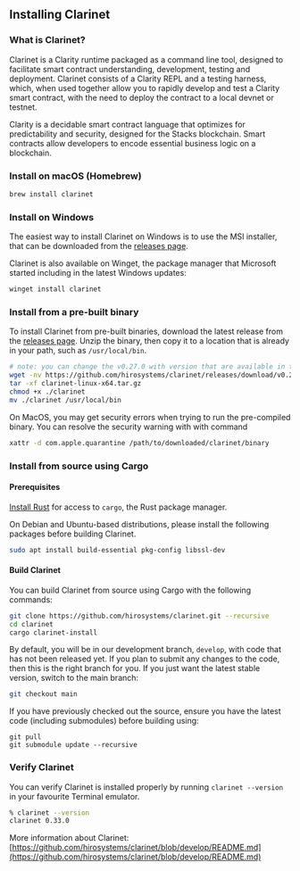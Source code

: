 ## Installing Clarinet

### What is Clarinet?
Clarinet is a Clarity runtime packaged as a command line tool, designed to facilitate smart contract understanding, development, testing and deployment. Clarinet consists of a Clarity REPL and a testing harness, which, when used together allow you to rapidly develop and test a Clarity smart contract, with the need to deploy the contract to a local devnet or testnet.

Clarity is a decidable smart contract language that optimizes for predictability and security, designed for the Stacks blockchain. Smart contracts allow developers to encode essential business logic on a blockchain.

### Install on macOS (Homebrew)

```bash
brew install clarinet
```

### Install on Windows

The easiest way to install Clarinet on Windows is to use the MSI installer, that can be downloaded from the [releases page](https://github.com/hirosystems/clarinet/releases).

Clarinet is also available on Winget, the package manager that Microsoft started including in the latest Windows updates:

```powershell
winget install clarinet
```

### Install from a pre-built binary

To install Clarinet from pre-built binaries, download the latest release from the [releases page](https://github.com/hirosystems/clarinet/releases).
Unzip the binary, then copy it to a location that is already in your path, such as `/usr/local/bin`.

```sh
# note: you can change the v0.27.0 with version that are available in the releases page.
wget -nv https://github.com/hirosystems/clarinet/releases/download/v0.27.0/clarinet-linux-x64-glibc.tar.gz -O clarinet-linux-x64.tar.gz
tar -xf clarinet-linux-x64.tar.gz
chmod +x ./clarinet
mv ./clarinet /usr/local/bin
```

On MacOS, you may get security errors when trying to run the pre-compiled binary. You can resolve the security warning
with with command

```sh
xattr -d com.apple.quarantine /path/to/downloaded/clarinet/binary
```

### Install from source using Cargo

#### Prerequisites

[Install Rust](https://www.rust-lang.org/tools/install) for access to `cargo`, the Rust package manager.

On Debian and Ubuntu-based distributions, please install the following packages before building Clarinet.

```bash
sudo apt install build-essential pkg-config libssl-dev
```

#### Build Clarinet

You can build Clarinet from source using Cargo with the following commands:

```bash
git clone https://github.com/hirosystems/clarinet.git --recursive
cd clarinet
cargo clarinet-install
```

By default, you will be in our development branch, `develop`, with code that has not been released yet. If you plan to submit any changes to the code, then this is the right branch for you. If you just want the latest stable version, switch to the main branch:

```bash
git checkout main
```

If you have previously checked out the source, ensure you have the latest code (including submodules) before building using:

```
git pull
git submodule update --recursive
```

### Verify Clarinet

You can verify Clarinet is installed properly by running `clarinet --version` in
your favourite Terminal emulator.

```bash
% clarinet --version
clarinet 0.33.0
```

More information about Clarinet: [https://github.com/hirosystems/clarinet/blob/develop/README.md](https://github.com/hirosystems/clarinet/blob/develop/README.md)
